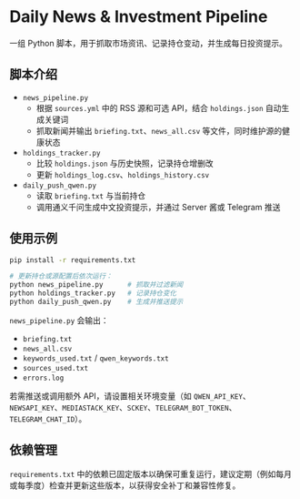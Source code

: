 # Daily News & Investment Pipeline

一组 Python 脚本，用于抓取市场资讯、记录持仓变动，并生成每日投资提示。

## 脚本介绍

- `news_pipeline.py`
  - 根据 `sources.yml` 中的 RSS 源和可选 API，结合 `holdings.json` 自动生成关键词
  - 抓取新闻并输出 `briefing.txt`、`news_all.csv` 等文件，同时维护源的健康状态
- `holdings_tracker.py`
  - 比较 `holdings.json` 与历史快照，记录持仓增删改
  - 更新 `holdings_log.csv`、`holdings_history.csv`
- `daily_push_qwen.py`
  - 读取 `briefing.txt` 与当前持仓
  - 调用通义千问生成中文投资提示，并通过 Server 酱或 Telegram 推送

## 使用示例

```bash
pip install -r requirements.txt

# 更新持仓或源配置后依次运行：
python news_pipeline.py      # 抓取并过滤新闻
python holdings_tracker.py   # 记录持仓变化
python daily_push_qwen.py    # 生成并推送提示
```

`news_pipeline.py` 会输出：
- `briefing.txt`
- `news_all.csv`
- `keywords_used.txt` / `qwen_keywords.txt`
- `sources_used.txt`
- `errors.log`

若需推送或调用额外 API，请设置相关环境变量（如 `QWEN_API_KEY`、`NEWSAPI_KEY`、`MEDIASTACK_KEY`、`SCKEY`、`TELEGRAM_BOT_TOKEN`、`TELEGRAM_CHAT_ID`）。

## 依赖管理

`requirements.txt` 中的依赖已固定版本以确保可重复运行，建议定期（例如每月或每季度）检查并更新这些版本，以获得安全补丁和兼容性修复。
